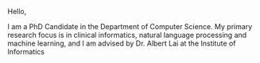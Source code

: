 
Hello, 

I am a PhD Candidate in the Department of Computer Science. My primary research focus is in clinical informatics, natural language processing and machine learning, and I am advised by Dr. Albert Lai at the Institute of Informatics

<!--
![fNIRS 2022 poster](/assets/images/PS2_24_171_Aahana_Bajracharya_SFNIRS_2022.jpg)
SfNIRs members can post questions about my poster here: [fNIRS2022](https://fnirs.org/2022/01/01/sfnirs2022_171/)
Feel free to email me at aahana@wustl.edu
-->

<!---
### Markdown

Markdown is a lightweight and easy-to-use syntax for styling your writing. It includes conventions for

```markdown
Syntax highlighted code block

# Header 1
## Header 2
### Header 3

- Bulleted
- List

1. Numbered
2. List

**Bold** and _Italic_ and `Code` text

[Link](url) and ![Image](src)
```

For more details see [GitHub Flavored Markdown](https://guides.github.com/features/mastering-markdown/).

### Jekyll Themes

Your Pages site will use the layout and styles from the Jekyll theme you have selected in your [repository settings](https://github.com/Aahana1/aahana.github.io/settings). The name of this theme is saved in the Jekyll `_config.yml` configuration file.

### Support or Contact

Having trouble with Pages? Check out our [documentation](https://docs.github.com/categories/github-pages-basics/) or [contact support](https://github.com/contact) and we’ll help you sort it out.
--->
